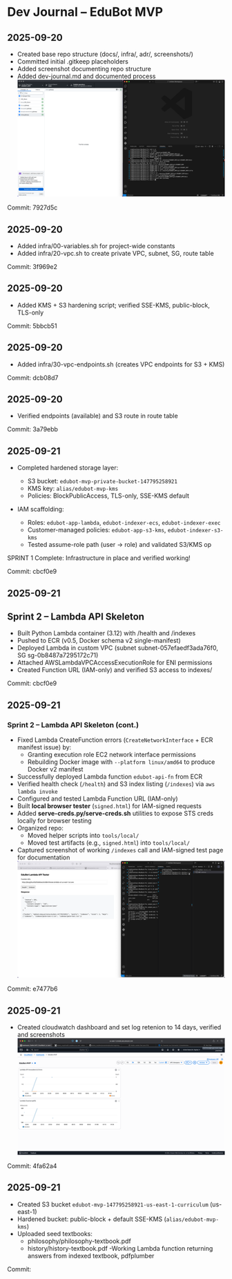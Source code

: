 # Dev Journal – EduBot MVP

## 2025-09-20
- Created base repo structure (docs/, infra/, adr/, screenshots/)
- Committed initial .gitkeep placeholders
- Added screenshot documenting repo structure
- Added dev-journal.md and documented process
![Humble Beginnings](screenshots/humble-beginnings.png)

Commit: 7927d5c

## 2025-09-20
- Added infra/00-variables.sh for project-wide constants
- Added infra/20-vpc.sh to create private VPC, subnet, SG, route table

Commit: 3f969e2

## 2025-09-20
- Added KMS + S3 hardening script; verified SSE-KMS, public-block, TLS-only

Commit: 5bbcb51


## 2025-09-20
- Added infra/30-vpc-endpoints.sh (creates VPC endpoints for S3 + KMS)

Commit: dcb08d7

## 2025-09-20
- Verified endpoints (available) and S3 route in route table

Commit: 3a79ebb

## 2025-09-21
- Completed hardened storage layer: 
  - S3 bucket: `edubot-mvp-private-bucket-147795258921`
  - KMS key: `alias/edubot-mvp-kms`
  - Policies: BlockPublicAccess, TLS-only, SSE-KMS default

- IAM scaffolding:
  - Roles: `edubot-app-lambda`, `edubot-indexer-ecs`, `edubot-indexer-exec`
  - Customer-managed policies: `edubot-app-s3-kms`, `edubot-indexer-s3-kms`
  - Tested assume-role path (user → role) and validated S3/KMS op

SPRINT 1 Complete: Infrastructure in place and verified working! 

Commit: cbcf0e9

## 2025-09-21

## Sprint 2 – Lambda API Skeleton
- Built Python Lambda container (3.12) with /health and /indexes
- Pushed to ECR (v0.5, Docker schema v2 single-manifest)
- Deployed Lambda in custom VPC (subnet subnet-057efaedf3ada76f0, SG sg-0b8487a7295172c71)
- Attached AWSLambdaVPCAccessExecutionRole for ENI permissions
- Created Function URL (IAM-only) and verified S3 access to indexes/

Commit: cbcf0e9

## 2025-09-21

### Sprint 2 – Lambda API Skeleton (cont.)
- Fixed Lambda CreateFunction errors (`CreateNetworkInterface` + ECR manifest issue) by:
  - Granting execution role EC2 network interface permissions
  - Rebuilding Docker image with `--platform linux/amd64` to produce Docker v2 manifest
- Successfully deployed Lambda function `edubot-api-fn` from ECR
- Verified health check (`/health`) and S3 index listing (`/indexes`) via `aws lambda invoke`
- Configured and tested Lambda Function URL (IAM-only)
- Built **local browser tester** (`signed.html`) for IAM-signed requests
- Added **serve-creds.py/serve-creds.sh** utilities to expose STS creds locally for browser testing
- Organized repo:
  - Moved helper scripts into `tools/local/`
  - Moved test artifacts (e.g., `signed.html`) into `tools/local/`
- Captured screenshot of working `/indexes` call and IAM-signed test page for documentation
![Lambda API tester](screenshots/lambda-test.png)

Commit: e7477b6 

## 2025-09-21
- Created cloudwatch dashboard and set log retenion to 14 days, verified and screenshots
![Cloudwatch Dashboard](screenshots/cloudwatch-dashboard.png)

Commit: 4fa62a4

## 2025-09-21
- Created S3 bucket `edubot-mvp-147795258921-us-east-1-curriculum` (us-east-1)
- Hardened bucket: public-block + default SSE-KMS (`alias/edubot-mvp-kms`)
- Uploaded seed textbooks:
  - philosophy/philosophy-textbook.pdf
  - history/history-textbook.pdf
-Working Lambda function returning answers from indexed textbook, pdfplumber

Commit: 

